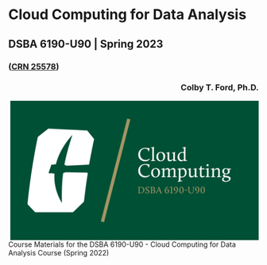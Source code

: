 # Cloud Computing for Data Analysis
## DSBA 6190-U90 | Spring 2023
### ([CRN 25578](https://selfservice.uncc.edu/pls/BANPROD/bwlkfcwl.P_FacClaList?crn=25578))
<h3 align="right">Colby T. Ford, Ph.D.</h3>


<img align="right" src="https://github.com/colbyford/DSBA6190-CloudComputing/blob/master/img/canvas_header.png?raw=true" width="500">
Course Materials for the DSBA 6190-U90 - Cloud Computing for Data Analysis Course (Spring 2022)

